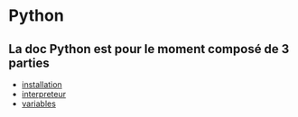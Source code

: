 # Python

## La doc Python est pour le moment composé de 3 parties 

*   [installation](installation.md)
*   [interpreteur](interpreteur.md)
*   [variables](variables.md)
